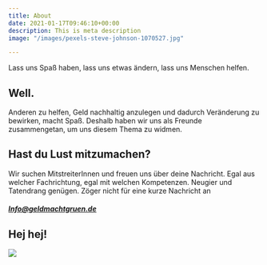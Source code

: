 ```yaml
---
title: About
date: 2021-01-17T09:46:10+00:00
description: This is meta description
image: "/images/pexels-steve-johnson-1070527.jpg"

---
```

Lass uns Spaß haben, lass uns etwas ändern, lass uns Menschen helfen.

## Well.

Anderen zu helfen, Geld nachhaltig anzulegen und dadurch Veränderung zu bewirken, macht Spaß. Deshalb haben wir uns als Freunde zusammengetan, um uns diesem Thema zu widmen.

## Hast du Lust mitzumachen?

Wir suchen MitstreiterInnen und freuen uns über deine Nachricht. Egal aus welcher Fachrichtung, egal mit welchen Kompetenzen. Neugier und Tatendrang genügen. Zöger nicht für eine kurze Nachricht an

##### Info@geldmachtgruen.de

## Hej hej!

![](/images/pexels-eberhard-grossgasteiger-2088203-square.jpg)
